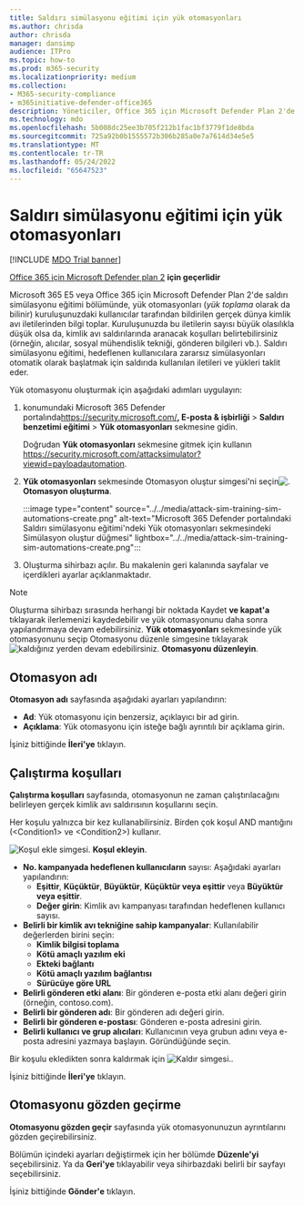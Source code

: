 ```yaml
---
title: Saldırı simülasyonu eğitimi için yük otomasyonları
ms.author: chrisda
author: chrisda
manager: dansimp
audience: ITPro
ms.topic: how-to
ms.prod: m365-security
ms.localizationpriority: medium
ms.collection:
- M365-security-compliance
- m365initiative-defender-office365
description: Yöneticiler, Office 365 için Microsoft Defender Plan 2'de Saldırı simülasyonu eğitimi için otomatik simülasyonları toplamak ve başlatmak için yük otomasyonlarını (yük toplama) kullanmayı öğrenebilir.
ms.technology: mdo
ms.openlocfilehash: 5b008dc25ee3b705f212b1fac1bf3779f1de8bda
ms.sourcegitcommit: 725a92b0b1555572b306b285a0e7a7614d34e5e5
ms.translationtype: MT
ms.contentlocale: tr-TR
ms.lasthandoff: 05/24/2022
ms.locfileid: "65647523"
---
```

# <a name="payload-automations-for-attack-simulation-training"></a>Saldırı simülasyonu eğitimi için yük otomasyonları

[!INCLUDE [MDO Trial banner](../includes/mdo-trial-banner.md)]

[Office 365 için Microsoft Defender plan 2](defender-for-office-365.md) **için geçerlidir**

Microsoft 365 E5 veya Office 365 için Microsoft Defender Plan 2'de saldırı simülasyonu eğitimi bölümünde, yük otomasyonları (_yük toplama_ olarak da bilinir) kuruluşunuzdaki kullanıcılar tarafından bildirilen gerçek dünya kimlik avı iletilerinden bilgi toplar. Kuruluşunuzda bu iletilerin sayısı büyük olasılıkla düşük olsa da, kimlik avı saldırılarında aranacak koşulları belirtebilirsiniz (örneğin, alıcılar, sosyal mühendislik tekniği, gönderen bilgileri vb.). Saldırı simülasyonu eğitimi, hedeflenen kullanıcılara zararsız simülasyonları otomatik olarak başlatmak için saldırıda kullanılan iletileri ve yükleri taklit eder.

Yük otomasyonu oluşturmak için aşağıdaki adımları uygulayın:

1. konumundaki Microsoft 365 Defender portalında<https://security.microsoft.com/>**, E-posta & işbirliği** \> **Saldırı benzetimi eğitimi** \> **Yük otomasyonları** sekmesine gidin.

   Doğrudan **Yük otomasyonları** sekmesine gitmek için kullanın <https://security.microsoft.com/attacksimulator?viewid=payloadautomation>.

2. **Yük otomasyonları** sekmesinde Otomasyon oluştur simgesi'ni seçin![.](../../media/m365-cc-sc-create-icon.png) **Otomasyon oluşturma**.

   :::image type="content" source="../../media/attack-sim-training-sim-automations-create.png" alt-text="Microsoft 365 Defender portalındaki Saldırı simülasyonu eğitimi'ndeki Yük otomasyonları sekmesindeki Simülasyon oluştur düğmesi" lightbox="../../media/attack-sim-training-sim-automations-create.png":::

3. Oluşturma sihirbazı açılır. Bu makalenin geri kalanında sayfalar ve içerdikleri ayarlar açıklanmaktadır.

> [!NOTE]
> Oluşturma sihirbazı sırasında herhangi bir noktada Kaydet **ve kapat'a** tıklayarak ilerlemenizi kaydedebilir ve yük otomasyonunu daha sonra yapılandırmaya devam edebilirsiniz. **Yük otomasyonları** sekmesinde yük otomasyonunu seçip Otomasyonu düzenle simgesine tıklayarak ![kaldığınız yerden devam edebilirsiniz.](../../media/m365-cc-sc-edit-icon.png) **Otomasyonu düzenleyin**.

## <a name="automation-name"></a>Otomasyon adı

**Otomasyon adı** sayfasında aşağıdaki ayarları yapılandırın:

- **Ad**: Yük otomasyonu için benzersiz, açıklayıcı bir ad girin.
- **Açıklama**: Yük otomasyonu için isteğe bağlı ayrıntılı bir açıklama girin.

İşiniz bittiğinde **İleri'ye** tıklayın.

## <a name="run-conditions"></a>Çalıştırma koşulları

**Çalıştırma koşulları** sayfasında, otomasyonun ne zaman çalıştırılacağını belirleyen gerçek kimlik avı saldırısının koşullarını seçin.

Her koşulu yalnızca bir kez kullanabilirsiniz. Birden çok koşul AND mantığını (\<Condition1\> ve \<Condition2\>) kullanır.

![Koşul ekle simgesi.](../../media/m365-cc-sc-create-icon.png) **Koşul ekleyin**.

- **No. kampanyada hedeflenen kullanıcıların** sayısı: Aşağıdaki ayarları yapılandırın:
  - **Eşittir**, **Küçüktür**, **Büyüktür**, **Küçüktür veya eşittir** veya **Büyüktür veya eşittir**.
  - **Değer girin**: Kimlik avı kampanyası tarafından hedeflenen kullanıcı sayısı.
- **Belirli bir kimlik avı tekniğine sahip kampanyalar**: Kullanılabilir değerlerden birini seçin:
  - **Kimlik bilgisi toplama**
  - **Kötü amaçlı yazılım eki**
  - **Ekteki bağlantı**
  - **Kötü amaçlı yazılım bağlantısı**
  - **Sürücüye göre URL**
- **Belirli gönderen etki alanı**: Bir gönderen e-posta etki alanı değeri girin (örneğin, contoso.com).
- **Belirli bir gönderen adı**: Bir gönderen adı değeri girin.
- **Belirli bir gönderen e-postası**: Gönderen e-posta adresini girin.
- **Belirli kullanıcı ve grup alıcıları**: Kullanıcının veya grubun adını veya e-posta adresini yazmaya başlayın. Göründüğünde seçin.

Bir koşulu ekledikten sonra kaldırmak için ![Kaldır simgesi.](../../media/m365-cc-sc-delete-icon.png).

İşiniz bittiğinde **İleri'ye** tıklayın.

## <a name="review-automation"></a>Otomasyonu gözden geçirme

**Otomasyonu gözden geçir** sayfasında yük otomasyonunuzun ayrıntılarını gözden geçirebilirsiniz.

Bölümün içindeki ayarları değiştirmek için her bölümde **Düzenle'yi** seçebilirsiniz. Ya da **Geri'ye** tıklayabilir veya sihirbazdaki belirli bir sayfayı seçebilirsiniz.

İşiniz bittiğinde **Gönder'e** tıklayın.
